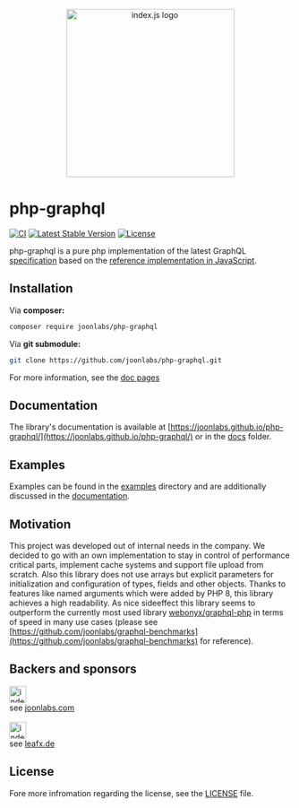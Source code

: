 <p align="center">
    <img src="https://joonlabs.com/php-graphql/logo.svg" alt="index.js logo" width="300" align="center" style="width: 300px; display: block; margin-left: auto; margin-right: auto;"/>
</p>

# php-graphql

[![CI](https://github.com/joonlabs/php-graphql/actions/workflows/php.yml/badge.svg)](https://github.com/joonlabs/php-graphql/actions/workflows/php.yml)
[![Latest Stable Version](https://poser.pugx.org/joonlabs/php-graphql/v)](//packagist.org/packages/joonlabs/php-graphql)
[![License](https://poser.pugx.org/joonlabs/php-graphql/license)](//packagist.org/packages/joonlabs/php-graphql)

php-graphql is a pure php implementation of the latest GraphQL [specification](https://github.com/graphql/graphql-spec)
based on the [reference implementation in JavaScript](https://github.com/graphql/graphql-js).

## Installation

Via **composer:**
```bash
composer require joonlabs/php-graphql
```

Via **git submodule:**

```bash
git clone https://github.com/joonlabs/php-graphql.git
```

For more information, see the [doc pages](https://joonlabs.github.io/php-graphql/docs/getting-started/)

## Documentation
The library's documentation is available at [https://joonlabs.github.io/php-graphql/](https://joonlabs.github.io/php-graphql/) or in the [docs](https://github.com/joonlabs/php-graphql/tree/master/docs) folder.

## Examples
Examples can be found in the [examples](https://github.com/joonlabs/php-graphql/tree/master/docs) directory and are additionally discussed in the [documentation](https://joonlabs.github.io/php-graphql/).

## Motivation
This project was developed out of internal needs in the company. We decided to go with an own implementation to stay in control of performance critical parts, implement cache systems and support file upload from scratch.
Also this library does not use arrays but explicit parameters for initialization and configuration of types, fields and other objects. Thanks to features like named arguments which were added by PHP 8, this library achieves a high readability.
As nice sideeffect this library seems to outperform the currently most used library [webonyx/graphql-php](https://github.com/webonyx/graphql-php) in terms of speed in many use cases (please see [https://github.com/joonlabs/graphql-benchmarks](https://github.com/joonlabs/graphql-benchmarks) for reference). 
## Backers and sponsors

<img src="https://joonlabs.com/php-graphql/backers/joon.png" alt="index.js logo" height="30"/><br>
see [joonlabs.com](https://joonlabs.com)
<br>
<br>
<img src="https://joonlabs.com/php-graphql/backers/leafx.png" alt="index.js logo" height="30"/><br>
see [leafx.de](https://leafx.de)


## License
Fore more infromation regarding the license, see the [LICENSE](https://github.com/joonlabs/php-graphql/blob/master/LICENSE) file.